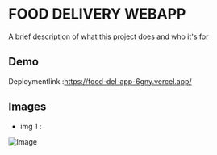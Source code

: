 
# FOOD DELIVERY WEBAPP

A brief description of what this project does and who it's for


## Demo

Deploymentlink :https://food-del-app-6gny.vercel.app/


## Images

- img 1 :

![Image](https://github.com/user-attachments/assets/fe828938-8da2-4a58-8e7b-fab028884bf5)
